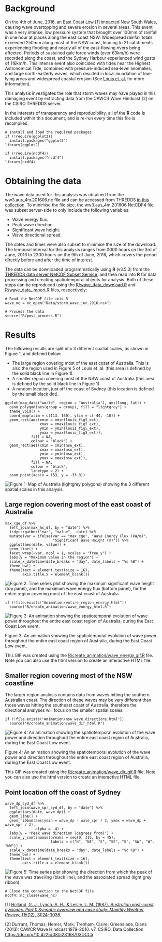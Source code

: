 Background
==========

On the 4th of June, 2016, an East Coast Low [1] impacted New South
Wales, causing wave overtopping and severe erosion in several areas.
This event was a very intense, low pressure system that brought over
100mm of rainfall in one hour at places along the east coast NSW.
Widespread rainfall totals exceeded 250mm along most of the NSW coast,
leading to 21 catchments experiencing flooding and nearly all of the
east-flowing rivers being affected. Periods of sustained gale force
winds (over 63km/h) were recorded along the coast, and the Sydney
Harbour experienced wind gusts of 116km/h. This intense event also
coincided with tides near the Highest Astronomical Tide, combined with
pressure-induced sea-level anomalies, and large north-easterly waves,
which resulted in local inundation of low-lying areas and widespread
coastal erosion (See [Louis et.
al.](https://www.mhl.nsw.gov.au/data/realtime/wave/docs//2016NSWCoastalConferenceLouisCourieletal_Final.pdf)
for more information).

This analysis investigates the role that storm waves may have played in
this damaging event by extracting data from the CAWCR Wave Hindcast [2]
on the CSIRO THREDDS server.

In the interests of transparency and reproducibility, all of the **R**
code is included within this document, and is re-run every time this
file is recompiled.

    # Install and load the required packages
    if (!require(ggplot2)) 
      install.packages("ggplot2")
    library(ggplot2)

    if (!require(ncdf4))
      install.packages("ncdf4")
    library(ncdf4)

Obtaining the data
==================

The wave data used for this analysis was obtained from the
ww3.aus\_4m.201606.nc file and can be accessed from THREDDS [in this
collection](http://data-cbr.csiro.au/thredds/catalog/catch_all/CMAR_CAWCR-Wave_archive/CAWCR_Wave_Hindcast_aggregate/gridded/catalog.html).
To minimise the file size, the ww3.aus\_4m.201606 NetCDF4 file was
subset server-side to only include the following variables:

-   Wave energy flux.
-   Peak wave direction.
-   Significant wave height.
-   Wave directional spread.

The dates and times were also subset to minimise the size of the
download. The temporal interval for this analysis ranges from 0000 hours
on the 3rd of June, 2016 to 2300 hours on the 9th of June, 2016, which
covers the period directly before and after the time of interest.

The data can be downloaded programmatically using **R** (v3.5.3) from
the [THREDDS data server NetCDF Subset
Service](http://data-cbr.csiro.au/thredds/ncss/grid/catch_all/CMAR_CAWCR-Wave_archive/CAWCR_Wave_Hindcast_aggregate/gridded/ww3.pac_4m.201901.nc/dataset.html),
and then read into **R** for data processing and creating spatiotemporal
objects for analysis. Both of these steps can be reproduced using the
[R/wave\_data\_download.R](R/wave_data_download.R) and
[R/wave\_data\_import.R](R/post_process.R) files, respectively:

    # Read the NetCDF file into R
    wave_nc = nc_open("Data/storm_wave_jun_2016.nc4")

    # Process the data
    source("R/post_process.R")

Results
=======

The following results are split into 3 different spatial scales, as
shown in Figure 1, and defined below:

-   The large region covering most of the east coast of Australia. This
    is also the region used in Figure 5 of Louis et. al. (this area is
    defined by the solid black line in Figure 1).
-   A smaller region covering most of the NSW coast of Australia (this
    area is defined by the solid black line in Figure 1).
-   A random location, just off the coast of Sydney (this location is
    defined by the small black dot).

<!-- -->

    ggplot(map_data("world", region = "Australia"), aes(long, lat)) +
      geom_polygon(aes(group = group), fill = "lightgrey") +
      theme_void() +
      coord_map(xlim = c(113, 160), ylim = c(-44, -10)) +
      geom_rect(aes(xmin = xmin(louis_fig5_ext),
                    xmax = xmax(louis_fig5_ext),
                    ymin = ymin(louis_fig5_ext),
                    ymax = ymax(louis_fig5_ext)),
                fill = NA,
                colour = "black") +
      geom_rect(aes(xmin = xmin(nsw_ext),
                    xmax = xmax(nsw_ext),
                    ymin = ymin(nsw_ext),
                    ymax = ymax(nsw_ext)),
                fill = NA,
                colour = "black",
                linetype = 2) +
      geom_point(aes(x = 153, y = -33.8))

![Figure 1: Map of Australia (lightgrey polygons) showing the 3
different spatial scales in this
analysis.](README_files/figure-markdown_strict/aus_map-1.png)

Large region covering most of the east coast of Australia
---------------------------------------------------------

    max_cge_df %>% 
      left_join(max_hs_df, by = "date") %>% 
      tidyr::gather("var", "value", -date) %>% 
      mutate(var = ifelse(var == "max_cge", "Wave Energy Flux (kW/m)", 
                          "Significant Wave Height (m)")) %>% 
      ggplot(aes(date, value)) +
      geom_line() +
      facet_wrap(~var, ncol = 1, scales = "free_y") +
      labs(y = "Maximum value in the region") +
      scale_x_datetime(date_breaks = "day", date_labels = "%d %B") +
      theme_bw() +
      theme(text = element_text(size = 16),
            axis.title.x = element_blank())

![Figure 2: Time series plot showing the maximum significant wave height
(top panel), and the maximum wave energy flux (bottom panel), for the
entire region covering most of the east coast of
Australia.](README_files/figure-markdown_strict/large_region_analysis-1.png)

    if (!file.exists("Animation/entire_region_energy.html"))
      source("R/create_animation/wave_energy_html.R")

<img src="Animation/entire_region_energy.gif" alt="Figure 3: An animation showing the spatiotemporal evolution of wave power throughout the entire east coast region of Australia, during the East Coast Low event."  />
<p class="caption">
Figure 3: An animation showing the spatiotemporal evolution of wave
power throughout the entire east coast region of Australia, during the
East Coast Low event.
</p>

This GIF was created using the
[R/create\_animation/wave\_energy\_gif.R](R/create_animation/wave_energy_gif.R)
file. Note you can also use the html version to create an interactive
HTML file.

Smaller region covering most of the NSW coastline
-------------------------------------------------

The larger region analysis contains data from waves hitting the southern
Australian coast. The direction of these waves may be very different
than those waves hitting the southeast coast of Australia, therefore the
directional analyses will focus on the smaller spatial scales.

    if (!file.exists("Animation/nsw_wave_directions.html"))
      source("R/create_animation/wave_dir_html.R")

<img src="Animation/nsw_wave_directions.gif" alt="Figure 4: An animation showing the spatiotemporal evolution of the wave power and direction throughout the entire east coast region of Australia, during the East Coast Low event."  />
<p class="caption">
Figure 4: An animation showing the spatiotemporal evolution of the wave
power and direction throughout the entire east coast region of
Australia, during the East Coast Low event.
</p>

This GIF was created using the
[R/create\_animation/wave\_dir\_gif.R](R/create_animation/wave_dir_gif.R)
file. Note you can also use the html version to create an interactive
HTML file.

Point location off the coast of Sydney
--------------------------------------

    wave_dp_syd_df %>% 
      left_join(wave_spr_syd_df, by = "date") %>% 
      ggplot(aes(date, wave_dp)) +
      geom_line() +
      geom_ribbon(aes(ymin = wave_dp - wave_spr / 2, ymax = wave_dp + wave_spr / 2),
                  alpha = .4) +
      labs(y = "Peak wave direction (degrees from)") +
      scale_y_continuous(breaks = seq(0, 315, by = 45),
                         labels = c("N", "NE", "E", "SE", "S", "SW", "W", "NW")) +
      scale_x_datetime(date_breaks = "day", date_labels = "%d %B") +
      theme_bw() +
      theme(text = element_text(size = 16),
            axis.title.x = element_blank())

![Figure 5: Time series plot showing the direction from which the peak
of the wave was travelling (black line), and the associated spread
(light grey
ribbon).](README_files/figure-markdown_strict/small_region_analysis-1.png)

    # Close the connection to the NetCDF file
    ncdf4::nc_close(wave_nc)

[1] [Holland, G. J., Lynch, A. H., & Leslie, L. M. (1987). *Australian
east-coast cyclones. Part I: Synoptic overview and case study. Monthly
Weather Review, 115*(12),
3024-3036.](https://journals.ametsoc.org/doi/10.1175/1520-0493%281987%29115%3C3024%3AAECCPI%3E2.0.CO%3B2)

[2] Durrant, Thomas; Hemer, Mark; Trenham, Claire; Greenslade, Diana
(2013): CAWCR Wave Hindcast 1979-2010. v7. CSIRO. Data Collection.
<a href="https://doi.org/10.4225/08/523168703DCC5" class="uri">https://doi.org/10.4225/08/523168703DCC5</a>
